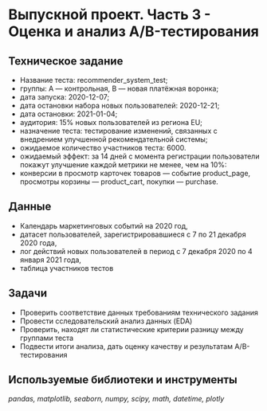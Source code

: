 # Выпускной проект. Часть 3 - Оценка и анализ А/B-тестирования

## Техническое задание
- Название теста: recommender_system_test;
- группы: А — контрольная, B — новая платёжная воронка;
- дата запуска: 2020-12-07;
- дата остановки набора новых пользователей: 2020-12-21;
- дата остановки: 2021-01-04;
- аудитория: 15% новых пользователей из региона EU;
- назначение теста: тестирование изменений, связанных с внедрением улучшенной рекомендательной системы;
- ожидаемое количество участников теста: 6000.
- ожидаемый эффект: за 14 дней с момента регистрации пользователи покажут улучшение каждой метрики не менее, чем на 10%:
- конверсии в просмотр карточек товаров — событие product_page, просмотры корзины — product_cart, покупки — purchase.

## Данные
- Календарь маркетинговых событий на 2020 год,
- датасет пользователей, зарегистрировавшиеся с 7 по 21 декабря 2020 года,
- лог действий новых пользователей в период с 7 декабря 2020 по 4 января 2021 года,
- таблица участников тестов

## Задачи
- Проверить соответствие данных требованиям технического задания
- Провести сследовательский анализ данных (EDA)
- Проверить, находят ли статистические критерии разницу между группами теста
- Подвести итоги анализа, дать оценку качеству и результатам А/B-тестирования

## Используемые библиотеки и инструменты
*pandas, matplotlib, seaborn, numpy, scipy, math, datetime, plotly*
